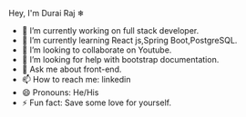  Hey, I'm Durai Raj ❄ 

- 🔭 I’m currently working on full stack developer. 
- 🌱 I’m currently learning React js,Spring Boot,PostgreSQL.
- 👯 I’m looking to collaborate on Youtube.
- 🤔  I’m looking for help with bootstrap documentation.
- 💬 Ask me about front-end.
- 📫 How to reach me: linkedin 
- 😄 Pronouns: He/His
- ⚡  Fun fact: Save some love for yourself.

